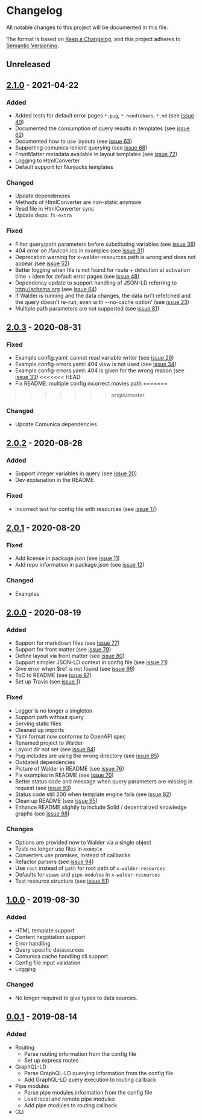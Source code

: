 # Changelog
All notable changes to this project will be documented in this file.

The format is based on [Keep a Changelog](https://keepachangelog.com/en/1.0.0/),
and this project adheres to [Semantic Versioning](https://semver.org/spec/v2.0.0.html).

## Unreleased

## [2.1.0] - 2021-04-22

### Added
- Added tests for default error pages `*.pug`, `*.handlebars`, `*.md` (see [issue 49](https://github.com/KNowledgeOnWebScale/walder/issues/49))
- Documented the consumption of query results in templates (see [issue 62](https://github.com/KNowledgeOnWebScale/walder/issues/62))
- Documented how to use layouts (see [issue 63](https://github.com/KNowledgeOnWebScale/walder/issues/63))
- Supporting comunica lenient querying (see [issue 68](https://github.com/KNowledgeOnWebScale/walder/issues/68))
- FrontMatter metadata available in layout templates (see [issue 72](https://github.com/KNowledgeOnWebScale/walder/issues/72))
- Logging to HtmlConverter
- Default support for Nunjucks templates

### Changed
- Update dependencies
- Methods of HtmlConverter are non-static anymore
- Read file in HtmlConverter sync
- Update deps: `fs-extra`

### Fixed
- Filter query/path parameters before substituting variables (see [issue 36](https://github.com/KNowledgeOnWebScale/walder/issues/36))
- 404 error on /favicon.ico in examples (see [issue 31](https://github.com/KNowledgeOnWebScale/walder/issues/31))
- Deprecation warning for x-walder-resources.path is wrong and does not appear (see [issue 52](https://github.com/KNowledgeOnWebScale/walder/issues/52))
- Better logging when file is not found for route + detection at activation time + idem for default error pages (see [issue 48](https://github.com/KNowledgeOnWebScale/walder/issues/48))
- Dependency update to support handling of JSON-LD referring to http://schema.org (see [issue 64](https://github.com/KNowledgeOnWebScale/walder/issues/64))
- If Walder is running and the data changes, the data isn't refetched and the query doesn't re-run, even with --no-cache option'  (see [issue 23](https://github.com/KNowledgeOnWebScale/walder/issues/23))
- Multiple path parameters are not supported  (see [issue 81](https://github.com/KNowledgeOnWebScale/walder/issues/81))

## [2.0.3] - 2020-08-31

### Fixed
- Example config.yaml: cannot read variable writer (see [issue 29](https://github.com/KNowledgeOnWebScale/walder/issues/29))
- Example config-errors.yaml: 404 view is not used (see [issue 34](https://github.com/KNowledgeOnWebScale/walder/issues/34))
- Example config-errors.yaml: 404 is given for the wrong reason (see [issue 33](https://github.com/KNowledgeOnWebScale/walder/issues/33))
<<<<<<< HEAD
- Fix README: multiple config incorrect movies path
=======
>>>>>>> origin/master

### Changed
- Update Comunica dependencies

## [2.0.2] - 2020-08-28

### Added
- Support integer variables in query (see [issue 20](https://github.com/KNowledgeOnWebScale/walder/issues/20))
- Dev explanation in the README

### Fixed
- Incorrect test for config file with resources (see [issue 17](https://github.com/KNowledgeOnWebScale/walder/issues/17))

## [2.0.1] - 2020-08-20

### Fixed
- Add license in package.json  (see [issue 11](https://github.com/KNowledgeOnWebScale/walder/issues/11))
- Add repo information in package.json  (see [issue 12](https://github.com/KNowledgeOnWebScale/walder/issues/12))

### Changed
- Examples

## [2.0.0] - 2020-08-19

### Added
- Support for markdown files (see [issue 77](https://gitlab.ilabt.imec.be/KNoWS/walder/issues/77))
- Support for front matter (see [issue 79](https://gitlab.ilabt.imec.be/KNoWS/walder/issues/79))
- Define layout via front matter (see [issue 80](https://gitlab.ilabt.imec.be/KNoWS/walder/issues/80))
- Support simpler JSON-LD context in config file (see [issue 71](https://gitlab.ilabt.imec.be/KNoWS/walder/-/issues/71))
- Give error when $ref is not found (see [issue 96](https://gitlab.ilabt.imec.be/KNoWS/walder/-/issues/96))
- ToC to README (see [issue 97](https://gitlab.ilabt.imec.be/KNoWS/walder/-/issues/97))
- Set up Travis (see [issue 1](https://github.com/KNowledgeOnWebScale/walder/issues/1))

### Fixed
- Logger is no longer a singleton
- Support path without query
- Serving static files
- Cleaned up imports
- Yaml format now conforms to OpenAPI spec
- Renamed project to Walder
- Layout dir not set (see [issue 84](https://gitlab.ilabt.imec.be/KNoWS/walder/issues/84))
- Pug includes are using the wrong directory (see [issue 85](https://gitlab.ilabt.imec.be/KNoWS/walder/issues/85))
- Outdated dependencies
- Picture of Walder in README (see [issue 76](https://gitlab.ilabt.imec.be/KNoWS/walder/-/issues/76))
- Fix examples in README (see [issue 70](https://gitlab.ilabt.imec.be/KNoWS/walder/-/issues/70))
- Better status code and message when query parameters are missing in request (see [issue 93](https://gitlab.ilabt.imec.be/KNoWS/walder/-/issues/93))
- Status code still 200 when template engine fails (see [issue 82](https://gitlab.ilabt.imec.be/KNoWS/walder/-/issues/82))
- Clean up README (see [issue 95](https://gitlab.ilabt.imec.be/KNoWS/walder/-/issues/95))
- Enhance README slightly to include Solid / decentralized knowledge graphs (see [issue 98](https://gitlab.ilabt.imec.be/KNoWS/walder/-/issues/98))

### Changes
- Options are provided now to Walder via a single object
- Tests no longer use files in `example`
- Converters use promises, instead of callbacks
- Refactor parsers (see [issue 94](https://gitlab.ilabt.imec.be/KNoWS/walder/-/issues/94))
- Use `root` instead of `path` for root path of `x-walder-resources`
- Defaults for `views` and `pipe-modules` in `x-walder-resources`
- Test resource structure (see [issue 81](https://gitlab.ilabt.imec.be/KNoWS/walder/-/issues/81))

## [1.0.0] - 2019-08-30
### Added
- HTML template support
- Content negotiation support
- Error handling
- Query specific datasources
- Comunica cache handling cli support
- Config file input validation
- Logging

### Changed
- No longer required to give types to data sources.

## [0.0.1] - 2019-08-14
### Added
- Routing
    - Parse routing information from the config file
    - Set up express routes
- GraphQL-LD
    - Parse GraphQL-LD querying information from the config file
    - Add GraphQL-LD query execution to routing callback
- Pipe modules
    - Parse pipe modules information from the config file
    - Load local and remote pipe modules
    - Add pipe modules to routing callback
- CLI

[2.1.0]: https://github.com/KNowledgeOnWebScale/walder/compare/v2.0.3...v2.1.0
[2.0.3]: https://github.com/KNowledgeOnWebScale/walder/compare/v2.0.2...v2.0.3
[2.0.2]: https://github.com/KNowledgeOnWebScale/walder/compare/v2.0.1...v2.0.2
[2.0.1]: https://github.com/KNowledgeOnWebScale/walder/compare/v2.0.0...v2.0.1
[2.0.0]: https://github.com/KNowledgeOnWebScale/walder/releases/tag/v2.0.0
[1.0.0]: https://gitlab.ilabt.imec.be/KNoWS/walder/compare/v0.0.1...v1.0.0
[0.0.1]: https://gitlab.ilabt.imec.be/KNoWS/walder/-/tags/v0.0.1
